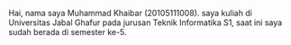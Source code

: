 Hai, nama saya Muhammad Khaibar (20105111008).
saya kuliah di Universitas Jabal Ghafur pada jurusan Teknik Informatika S1, saat ini saya sudah berada di semester ke-5.
